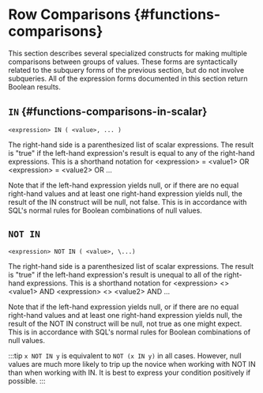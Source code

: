# Row Comparisons {#functions-comparisons}

This section describes several specialized constructs for making
multiple comparisons between groups of values. These forms are
syntactically related to the subquery forms of the previous section, but
do not involve subqueries. All of the expression forms documented in
this section return Boolean results.

## `IN` {#functions-comparisons-in-scalar}

```sql_template
<expression> IN ( <value>, ... )
```

The right-hand side is a parenthesized list of scalar expressions. The
result is "true" if the left-hand expression\'s result is equal to any
of the right-hand expressions. This is a shorthand notation for
\<expression\> = \<value1\> OR \<expression\> = \<value2\> OR \...

Note that if the left-hand expression yields null, or if there are no
equal right-hand values and at least one right-hand expression yields
null, the result of the IN construct will be null, not false. This is in
accordance with SQL\'s normal rules for Boolean combinations of null
values.

## `NOT IN`

```sql_template
<expression> NOT IN ( <value>, \...)
```

The right-hand side is a parenthesized list of scalar expressions. The
result is "true" if the left-hand expression\'s result is unequal to all
of the right-hand expressions. This is a shorthand notation for
\<expression\> \<\> \<value1\> AND \<expression\> \<\> \<value2\> AND
\...

Note that if the left-hand expression yields null, or if there are no
equal right-hand values and at least one right-hand expression yields
null, the result of the NOT IN construct will be null, not true as one
might expect. This is in accordance with SQL\'s normal rules for Boolean
combinations of null values.

:::tip
`x NOT IN y` is equivalent to `NOT (x IN y)` in all cases. However, null
values are much more likely to trip up the novice when working with NOT
IN than when working with IN. It is best to express your condition
positively if possible.
:::

